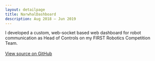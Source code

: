 ```yaml
---
layout: detailpage
title: NarwhalDashboard
description: Aug 2018 — Jun 2019
---
```


I developed a custom, web-socket based web dashboard for robot communication as Head of Controls on my FIRST Robotics Competition Team.
<br><br>
[View source on GitHub](https://github.com/Team3128/NarwhalDashboard)